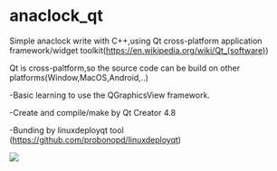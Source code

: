 # anaclock_qt

Simple anaclock write with C++,using Qt  cross-platform application framework/widget toolkit(https://en.wikipedia.org/wiki/Qt_(software))

Qt is cross-paltform,so the source code can be build on other platforms(Window,MacOS,Android,..)

-Basic learning to use the QGraphicsView framework.

-Create and compile/make by Qt Creator 4.8

-Bunding by linuxdeployqt tool (https://github.com/probonopd/linuxdeployqt)

![](https://user-images.githubusercontent.com/2480569/34471167-d44bd55e-ef41-11e7-941e-e091a83cae38.png)

